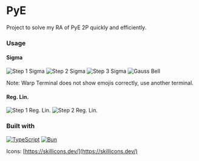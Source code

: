 # PyE

Project to solve my RA of PyE 2P quickly and efficiently.

### Usage

#### Sigma

![Step 1 Sigma](https://github.com/user-attachments/assets/8efcbf14-199b-4dba-aac7-f2dc5ffd2899)
![Step 2 Sigma](https://github.com/user-attachments/assets/c170fd75-f935-4cf1-9dec-36fc5515c600)
![Step 3 Sigma](https://github.com/user-attachments/assets/2073a55d-cacf-4cbd-8d82-34a2372c8343)
![Gauss Bell](https://github.com/user-attachments/assets/9b787ee9-29ab-4e29-b568-a78da124fe3c)

Note: Warp Terminal does not show emojis correctly, use another terminal.

#### Reg. Lin.

![Step 1 Reg. Lin.](https://github.com/user-attachments/assets/a4af8ff0-153d-4b73-9277-c40d24dce599)
![Step 2 Reg. Lin.](https://github.com/user-attachments/assets/bb2c5ccb-e594-463e-be34-614476794ba5)

### Built with

[![TypeScript](https://skillicons.dev/icons?i=ts)](https://www.typescriptlang.org/)
[![Bun](https://skillicons.dev/icons?i=bun)](https://bun.sh)

Icons: [https://skillicons.dev/](https://skillicons.dev/)